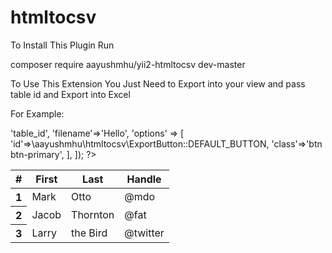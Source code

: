 # htmltocsv

To Install This Plugin Run

composer require aayushmhu/yii2-htmltocsv dev-master

To Use This Extension You Just Need to Export into your view and pass table id and Export into Excel

For Example:

<?php 
use \aayushmhu\htmltocsv\ExportButton;

 ExportButton::widget([
    'tableid'=>'table_id',
    'filename'=>'Hello',
    'options' => [
        'id'=>\aayushmhu\htmltocsv\ExportButton::DEFAULT_BUTTON,
        'class'=>'btn btn-primary',
    ],
]);

?>
<table class="table" id="table_id" >
  <thead>
    <tr>
      <th scope="col">#</th>
      <th scope="col">First</th>
      <th scope="col">Last</th>
      <th scope="col">Handle</th>
    </tr>
  </thead>
  <tbody>
    <tr>
      <th scope="row">1</th>
      <td>Mark</td>
      <td>Otto</td>
      <td>@mdo</td>
    </tr>
    <tr>
      <th scope="row">2</th>
      <td>Jacob</td>
      <td>Thornton</td>
      <td>@fat</td>
    </tr>
    <tr>
      <th scope="row">3</th>
      <td>Larry</td>
      <td>the Bird</td>
      <td>@twitter</td>
    </tr>
  </tbody>
</table>
